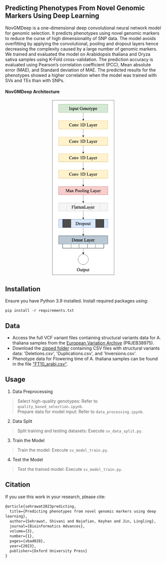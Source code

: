 ## Predicting Phenotypes From Novel Genomic Markers Using Deep Learning

NovGMDeep is a one-dimensional deep convolutional neural network model for genomic selection. It predicts phenotypes using novel genomic markers to reduce the curse of high dimensionality of SNP data. The model avoids overfitting by applying the convolutional, pooling and dropout layers hence decreasing the complexity caused by a large number of genomic markers. We trained and evaluated the model on Arabidopsis thaliana and Oryza sativa samples using K-Fold cross-validation. The prediction accuracy is evaluated using Pearson’s correlation coefficient (PCC), Mean absolute error (MAE), and Standard deviation of MAE. The predicted results for the phenotypes showed a higher correlation when the model was trained with SVs and TEs than with SNPs. 

#### NovGMDeep Architecture   
<p align="center">
<img width="200" src="Pictures/NovGMDeep.png">
</p>    

## Installation
Ensure you have Python 3.9 installed. Install required packages using:
```
pip install -r requirements.txt
```

## Data
- Access the full VCF variant files containing structural variants data for A. thaliana samples from the [European Variation Archive](https://www.ebi.ac.uk/ena/browser/view/ERZ1458872?show=analyses) (PRJEB38975).
- Download the [zipped folder](https://drive.google.com/file/d/1iW-Hv3iYa8KJBEnoBhxz3j0jWLebC0la/view?usp=drive_link) containing CSV files with structural variants data: 'Deletions.csv', 'Duplications.csv', and 'Inversions.csv'.
- Phenotype data for Flowering time of A. thaliana samples can be found in the file ["FT10_arabi.csv"](FT10_arabi.csv).


## Usage
1. Data Preprocessing
> Select high-quality genotypes: Refer to `quality_based_selection.ipynb`. \
> Prepare data for model input: Refer to `data_processing.ipynb`.

2. Data Split
> Split training and testing datasets: Execute `sv_data_split.py`. 

3. Train the Model
> Train the model: Execute `sv_model_train.py`. 

4. Test the Model
> Test the trained model: Execute `sv_model_train.py`.


## Citation
If you use this work in your research, please cite:
```
@article{sehrawat2023predicting,
  title={Predicting phenotypes from novel genomic markers using deep learning},
  author={Sehrawat, Shivani and Najafian, Keyhan and Jin, Lingling},
  journal={Bioinformatics Advances},
  volume={3},
  number={1},
  pages={vbad028},
  year={2023},
  publisher={Oxford University Press}
}
```
